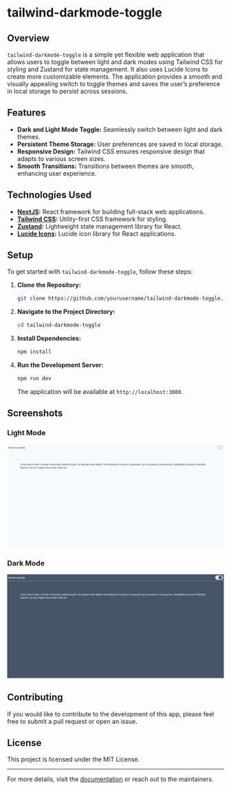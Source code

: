 # tailwind-darkmode-toggle

## Overview

`tailwind-darkmode-toggle` is a simple yet flexible web application that allows users to toggle between light and dark modes using Tailwind CSS for styling and Zustand for state management. It also uses Lucide Icons to create more customizable elements. The application provides a smooth and visually appealing switch to toggle themes and saves the user’s preference in local storage to persist across sessions.

## Features

- **Dark and Light Mode Toggle:** Seamlessly switch between light and dark themes.
- **Persistent Theme Storage:** User preferences are saved in local storage.
- **Responsive Design:** Tailwind CSS ensures responsive design that adapts to various screen sizes.
- **Smooth Transitions:** Transitions between themes are smooth, enhancing user experience.

## Technologies Used

- **[NextJS](https://nextjs.org/docs):** React framework for building full-stack web applications.
- **[Tailwind CSS](https://tailwindcss.com/docs/installation):** Utility-first CSS framework for styling.
- **[Zustand](https://github.com/pmndrs/zustand):** Lightweight state management library for React.
- **[Lucide Icons](https://lucide.dev/guide/installation):** Lucide icon library for React applications.

## Setup

To get started with `tailwind-darkmode-toggle`, follow these steps:

1. **Clone the Repository:**

   ```bash
   git clone https://github.com/yourusername/tailwind-darkmode-toggle.git
   ```

2. **Navigate to the Project Directory:**

   ```bash
   cd tailwind-darkmode-toggle
   ```

3. **Install Dependencies:**

   ```bash
   npm install
   ```

4. **Run the Development Server:**

   ```bash
   npm run dev
   ```

   The application will be available at `http://localhost:3000`.

## Screenshots

### Light Mode

![Light Mode](public\screenshots\lightmode.png)

### Dark Mode

![Dark Mode](public\screenshots\darkmode.png)

## Contributing

If you would like to contribute to the development of this app, please feel free to submit a pull request or open an issue.

## License

This project is licensed under the MIT License.

---

For more details, visit the [documentation](https://docs.example.com) or reach out to the maintainers.